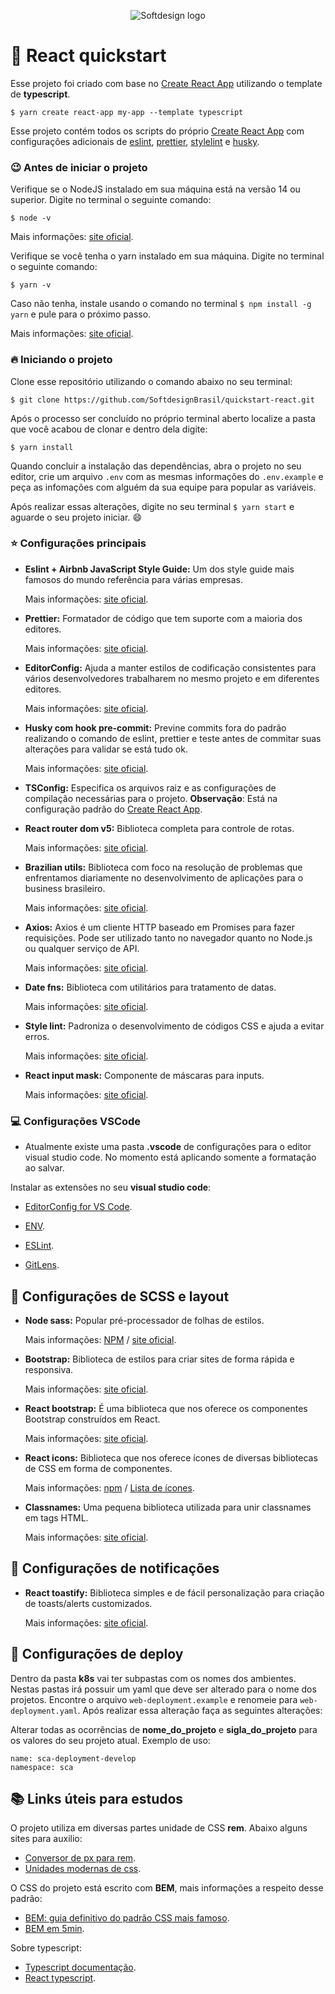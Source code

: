 <p align="center">
  <img src="https://softdesign.com.br/wp-content/themes/bones/library/images/logotipo.svg" alt="Softdesign logo" />
</p>

# :rocket: React quickstart

Esse projeto foi criado com base no [Create React App](https://github.com/facebook/create-react-app) utilizando o template de **typescript**.

`$ yarn create react-app my-app --template typescript`

Esse projeto contém todos os scripts do próprio [Create React App](https://github.com/facebook/create-react-app) com configurações adicionais de [eslint](https://eslint.org/), [prettier](https://prettier.io/), [stylelint](https://stylelint.io/) e [husky](https://typicode.github.io/husky/#/).

### :wink: Antes de iniciar o projeto

Verifique se o NodeJS instalado em sua máquina está na versão 14 ou superior. Digite no terminal o seguinte comando:

`$ node -v`

Mais informações: [site oficial](https://nodejs.org/en/).

Verifique se você tenha o yarn instalado em sua máquina. Digite no terminal o seguinte comando:

`$ yarn -v`

Caso não tenha, instale usando o comando no terminal `$ npm install -g yarn` e pule para o próximo passo.

Mais informações: [site oficial](https://yarnpkg.com/).

### :fire: Iniciando o projeto

Clone esse repositório utilizando o comando abaixo no seu terminal:

`$ git clone https://github.com/SoftdesignBrasil/quickstart-react.git`

Após o processo ser concluído no próprio terminal aberto localize a pasta que você acabou de clonar e dentro dela digite:

`$ yarn install`

Quando concluir a instalação das dependências, abra o projeto no seu editor, crie um arquivo `.env` com as mesmas informações do `.env.example` e peça as infomações com alguém da sua equipe para popular as variáveis.

Após realizar essas alterações, digite no seu terminal `$ yarn start` e aguarde o seu projeto iniciar. :smile:

### :star: Configurações principais

- **Eslint + Airbnb JavaScript Style Guide:**
  Um dos style guide mais famosos do mundo referência para várias empresas.

  Mais informações: [site oficial](https://github.com/airbnb/javascript).

- **Prettier:**
  Formatador de código que tem suporte com a maioria dos editores.

  Mais informações: [site oficial](https://prettier.io/).

- **EditorConfig:**
  Ajuda a manter estilos de codificação consistentes para vários desenvolvedores trabalharem no mesmo projeto e em diferentes editores.

  Mais informações: [site oficial](https://editorconfig.org/).

- **Husky com hook pre-commit:**
  Previne commits fora do padrão realizando o comando de eslint, prettier e teste antes de commitar suas alterações para validar se está tudo ok.

  Mais informações: [site oficial](https://typicode.github.io/husky/#/).

- **TSConfig:**
  Especifica os arquivos raiz e as configurações de compilação necessárias para o projeto.
  **Observação**: Está na configuração padrão do [Create React App](https://github.com/facebook/create-react-app).

- **React router dom v5:**
  Biblioteca completa para controle de rotas.

  Mais informações: [site oficial](https://v5.reactrouter.com/web/guides/quick-start).

- **Brazilian utils:**
  Biblioteca com foco na resolução de problemas que enfrentamos diariamente no desenvolvimento de aplicações para o business brasileiro.

  Mais informações: [site oficial](https://brazilian-utils.com.br/#/getting-started).

- **Axios:**
  Axios é um cliente HTTP baseado em Promises para fazer requisições. Pode ser utilizado tanto no navegador quanto no Node.js ou qualquer serviço de API.

  Mais informações: [site oficial](https://axios-http.com/).

- **Date fns:**
  Biblioteca com utilitários para tratamento de datas.

  Mais informações: [site oficial](https://date-fns.org/).

- **Style lint:**
  Padroniza o desenvolvimento de códigos CSS e ajuda a evitar erros.

  Mais informações: [site oficial](https://stylelint.io/).

- **React input mask:**
  Componente de máscaras para inputs.

  Mais informações: [site oficial](https://github.com/sanniassin/react-input-mask).

### :computer: Configurações VSCode

- Atualmente existe uma pasta **.vscode** de configurações para o editor visual studio code. No momento está aplicando somente a formatação ao salvar.

Instalar as extensões no seu **visual studio code**:

- [EditorConfig for VS Code](https://marketplace.visualstudio.com/items?itemName=EditorConfig.EditorConfig).

- [ENV](https://marketplace.visualstudio.com/items?itemName=IronGeek.vscode-env).

- [ESLint](https://marketplace.visualstudio.com/items?itemName=dbaeumer.vscode-eslint).

- [GitLens](https://marketplace.visualstudio.com/items?itemName=eamodio.gitlens).

## :art: Configurações de SCSS e layout

- **Node sass:**
  Popular pré-processador de folhas de estilos.

  Mais informações: [NPM](https://www.npmjs.com/package/node-sass) / [site oficial](https://sass-lang.com/).

- **Bootstrap:**
  Biblioteca de estilos para criar sites de forma rápida e responsiva.

  Mais informações: [site oficial](https://getbootstrap.com/docs/5.1/getting-started/introduction/).

- **React bootstrap:**
  É uma biblioteca que nos oferece os componentes Bootstrap construídos em React.

  Mais informações: [site oficial](https://react-bootstrap.github.io/).

- **React icons:**
  Biblioteca que nos oferece ícones de diversas bibliotecas de CSS em forma de componentes.

  Mais informações: [npm](https://www.npmjs.com/package/react-icons) / [Lista de ícones](https://react-icons.github.io/react-icons/).

- **Classnames:**
  Uma pequena biblioteca utilizada para unir classnames em tags HTML.

  Mais informações: [site oficial](https://www.npmjs.com/package/classnames).

## :rotating_light: Configurações de notificações

- **React toastify:**
  Biblioteca simples e de fácil personalização para criação de toasts/alerts customizados.

  Mais informações: [site oficial](https://fkhadra.github.io/react-toastify/introduction).

## :post_office: Configurações de deploy

Dentro da pasta **k8s** vai ter subpastas com os nomes dos ambientes. Nestas pastas irá possuir um yaml que deve ser alterado para o nome dos projetos. Encontre o arquivo `web-deployment.example` e renomeie para `web-deployment.yaml`. Após realizar essa alteração faça as seguintes alterações:

Alterar todas as ocorrências de **nome_do_projeto** e **sigla_do_projeto** para os valores do seu projeto atual. Exemplo de uso:

```
name: sca-deployment-develop
namespace: sca
```

## :books: Links úteis para estudos

O projeto utiliza em diversas partes unidade de CSS **rem**. Abaixo alguns sites para auxilio:

- [Conversor de px para rem](https://nekocalc.com/px-to-rem-converter).
- [Unidades modernas de css](https://desenvolvimentoparaweb.com/css/unidades-css-rem-vh-vw-vmin-vmax-ex-ch/).

O CSS do projeto está escrito com **BEM**, mais informações a respeito desse padrão:

- [BEM: guia definitivo do padrão CSS mais famoso](https://desenvolvimentoparaweb.com/css/bem/).
- [BEM em 5min](https://medium.com/trainingcenter/bem-em-5min-f5c80fd23439).

Sobre typescript:

- [Typescript documentação](https://www.typescriptlang.org/docs/).
- [React typescript](https://react-typescript-cheatsheet.netlify.app/docs/basic/setup).
